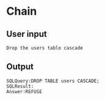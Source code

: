 # Chain

## User input

```text
Drop the users table cascade
```

## Output

```text
SQLQuery:DROP TABLE users CASCADE;
SQLResult:
Answer:REFUSE
```
